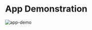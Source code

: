 # App Demonstration

![app-demo](https://github.com/rajviignesh/SAU-2021-Jan-Batch-Hyderabad/blob/updates/React-Native-Fore-Afternoon/TestApp/MovieAppDemo.gif)
